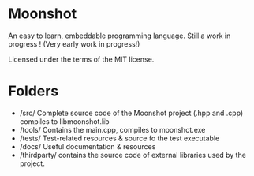 # Moonshot
An easy to learn, embeddable programming language. Still a work in progress ! (Very early work in progress!)

Licensed under the terms of the MIT license.

# Folders

* /src/ Complete source code of the Moonshot project  (.hpp and .cpp) compiles to libmoonshot.lib
* /tools/ Contains the main.cpp, compiles to moonshot.exe
* /tests/ Test-related resources & source fo the test executable
* /docs/ Useful documentation & resources
* /thirdparty/ contains the source code of external libraries used by the project.
